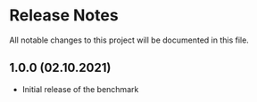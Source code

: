 # Release Notes

All notable changes to this project will be documented in this file.

## 1.0.0 (02.10.2021)
- Initial release of the benchmark

